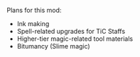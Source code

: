Plans for this mod:
- Ink making
- Spell-related upgrades for TiC Staffs
- Higher-tier magic-related tool materials
- Bitumancy (Slime magic)
